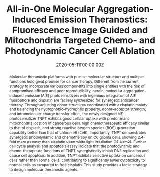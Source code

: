 ---
title: 'All-in-One Molecular Aggregation-Induced Emission Theranostics: Fluorescence Image Guided and Mitochondria Targeted Chemo- and Photodynamic Cancer Cell Ablation'

# Authors
# If you created a profile for a user (e.g. the default `admin` user), write the username (folder name) here
# and it will be replaced with their full name and linked to their profile.
authors:
  - Bing Guo
  - Min Wu
  - Qi Shi
  - Tianjiao Dai
  - Shidang Xu
  - Jianwen Jiang
  - Bin Liu*

# # Author notes (optional)
# author_notes:
#   - ''
#   - ''
#   - ''
#   - ''
#   - ''
#   - ''
#   - 'Corresponding author'

date: '2020-05-11T00:00:00Z'
doi: '10.1021/acs.chemmater.0c01187'

# Schedule page publish date (NOT publication's date).
publishDate: '2020-06-09T00:00:00Z'

# Publication type.
# Accepts a single type but formatted as a YAML list (for Hugo requirements).
# Enter a publication type from the CSL standard.
publication_types: ['article-journal']

# Publication name and optional abbreviated publication name.
publication: In *Chemistry of Materials*
publication_short: In *Chem. Mater.*

abstract: Molecular theranostic platforms with precise molecular structure and multiple functions hold great promise for cancer therapy. Different from the current strategy to incorporate various components into single entities with the risk of compromised efficacy and poor reproducibility, herein, molecular aggregation-induced emission (AIE) photosensitizers with ingenious integration of AIE fluorophore and cisplatin are facilely synthesized for synergetic anticancer therapy. Through adjusting donor structures coordinated with a cisplatin moiety and balancing the hydrophobic–hydrophilic property, donor–acceptor strength, and intramolecular charge transfer effect, the newly designed AIE photosensitizer TNPT exhibits good cellular uptake with predominant mitochondria location of cancerous cells, high chemotherapeutic efficacy similar to that of cisplatin, and strong reactive oxygen species (ROS) generation capability better than that of chlorin e6 (Ce6). Importantly, TNPT demonstrates synergetic photodynamic and chemotherapy on C6 glioma cells, showing 2.4-fold more potency than cisplatin upon white light irradiation (15 J/cm2). Further cell cycle analysis and apoptosis assay indicate that the photodynamic and chemo-therapeutic functions of TNPT synergistically inhibit DNA replication and cause cell apoptosis. In addition, TNPT exhibits selective uptake on cancerous cells rather than normal cells, contributing to significantly lower cytotoxicity to normal cells as compared to free cisplatin. This study provides a facile strategy to design molecular theranostic agents.

# Summary. An optional shortened abstract.
summary: Molecular theranostic platforms with precise molecular structure and multiple functions hold great promise for cancer therapy. Different from the current strategy to incorporate various components into single entities with the risk of compromised efficacy and poor reproducibility, herein, molecular aggregation-induced emission (AIE) photosensitizers with ingenious integration of AIE fluorophore and cisplatin are facilely synthesized for synergetic anticancer therapy. Through adjusting donor structures coordinated with a cisplatin moiety and balancing the hydrophobic–hydrophilic property, donor–acceptor strength, and intramolecular charge transfer effect, the newly designed AIE photosensitizer TNPT exhibits good cellular uptake with predominant mitochondria location of cancerous cells, high chemotherapeutic efficacy similar to that of cisplatin, and strong reactive oxygen species (ROS) generation capability better than that of chlorin e6 (Ce6). Importantly, TNPT demonstrates synergetic photodynamic and chemotherapy on C6 glioma cells, showing 2.4-fold more potency than cisplatin upon white light irradiation (15 J/cm2). Further cell cycle analysis and apoptosis assay indicate that the photodynamic and chemo-therapeutic functions of TNPT synergistically inhibit DNA replication and cause cell apoptosis. In addition, TNPT exhibits selective uptake on cancerous cells rather than normal cells, contributing to significantly lower cytotoxicity to normal cells as compared to free cisplatin. This study provides a facile strategy to design molecular theranostic agents.
tags: []

# Display this page in the Featured widget?
featured: true

# Custom links (uncomment lines below)
# links:
# - name: Custom Link
#   url: http://example.org

url_pdf: 'https://pubs.acs.org/doi/epdf/10.1021/acs.chemmater.0c01187?ref=article_openPDF'
url_code: ''
url_dataset: ''
url_poster: ''
url_project: ''
url_slides: ''
url_source: ''
url_video: ''

# Featured image
# To use, add an image named `featured.jpg/png` to your page's folder.
# image:
#   caption: 'Image credit: [**Unsplash**](https://unsplash.com/photos/pLCdAaMFLTE)'
#   focal_point: ''
#   preview_only: false
---